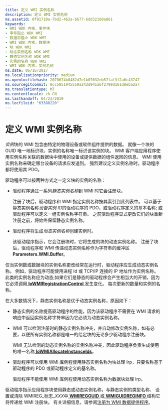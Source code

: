 ```yaml
---
title: 定义 WMI 实例名称
description: 定义 WMI 实例名称
ms.assetid: 0f91710a-7bd2-462a-b677-6dd32160a861
keywords:
- WMI WDK 内核，事件块
- 事件阻止 WDK WMI
- 数据将阻止 WDK WMI
- WMI WDK 内核，数据块
- 块 WDK WMI
- 动态实例名称 WDK WMI
- 静态实例名称 WDK WMI
- 实例的名称 WDK WMI
- WMI WDK 内核，实例名称
ms.date: 06/16/2017
ms.localizationpriority: medium
ms.openlocfilehash: 2078674b8482d7e1b07032eb57faf3f2a6c43747
ms.sourcegitcommit: 0cc5051945559a242d941a6f2799d161d8eba2a7
ms.translationtype: MT
ms.contentlocale: zh-CN
ms.lasthandoff: 04/23/2019
ms.locfileid: "63388220"
---
```

# <a name="defining-wmi-instance-names"></a>定义 WMI 实例名称





*实例*块的 WMI 包含由特定的物理设备或软件组件提供的数据。 就像一个块的 GUID 唯一地标识块，实例的名称唯一标识该实例的块。 WMI 客户端应用程序使用实例名称关联的数据块中使用的设备或提供数据的组件返回的信息。 WMI 使用实例名称来确定哪台设备的请求应发送到。 强烈建议定义实例名称时，驱动程序都将使用其 PDO。

驱动程序可以按两种方式之一定义块的实例的名称：

-   驱动程序通过一系列*静态实例名称*到 WMI 时它会注册块。

    注册了块后，驱动程序和 WMI 指定实例名称按其索引到此列表中。 可以基于静态实例名称*设备实例 ID*的驱动程序的 PDO，或驱动程序定义的基本名称; 或驱动程序可以定义一组实例名称字符串。 之前驱动程序显式更改它们的块重新注册之前，将始终保留静态实例名称。

-   驱动程序将生成*动态实例名称*创建实例时。

    该驱动程序指示，它会注册块时，它将生成的块的动态实例名称。 注册了块后，驱动程序和 WMI 传递动态实例名称作为字符串的缓冲区**Parameters.WMI.Buffer**。

仅当实例数或数据块的实例名称更改经常在运行时，驱动程序应生成动态实例名称。 例如，驱动程序可能使用进程 Id 或 TCP/IP 连接的 IP 地址作为实例名称。 此类的实例名称应为动态;如果它们是静态的驱动程序会产生相当大的开销，因为它必须调用[ **IoWMIRegistrationControl** ](https://msdn.microsoft.com/library/windows/hardware/ff550480)发生变化。 每次更新的数量和实例的名称。

在大多数情况下，静态实例名称是优于动态实例名称，原因如下：

-   静态实例的名称提高驱动程序的性能，因为该驱动程序不需要在 WMI 请求的响应中返回实例名称字符串因为它必须为动态实例名称。

-   WMI 可以检测注册时的静态实例名称冲突，并自动修改实例名称，如有必要，以便所有实例名称都是唯一的给定块的无论多少驱动程序注册块。

    WMI 无法检测的动态实例名称的实例名称冲突，因此驱动程序负责生成使用的唯一名称[ **IoWMIAllocateInstanceIds**](https://msdn.microsoft.com/library/windows/hardware/ff550429)。

-   驱动程序可以使用 WMI 库例程使用静态实例名称为块处理 Irp，只要名称基于驱动程序的 PDO 或驱动程序定义的基名称。

    驱动程序不能使用 WMI 库例程使用动态实例名称为数据块处理 Irp。

驱动程序指示应用程序块使用静态或动态实例名称，与静态实例的类型名称、 设置或清除 WMIREG\_标志\_*XXX*中[ **WMIREGGUID** ](https://msdn.microsoft.com/library/windows/hardware/ff565827)或[ **WMIGUIDREGINFO** ](https://msdn.microsoft.com/library/windows/hardware/ff565811)结构它将传递给 WMI 注册块。 有关详细信息，请参阅[注册为 WMI 数据提供程序](registering-as-a-wmi-data-provider.md)。

 

 




